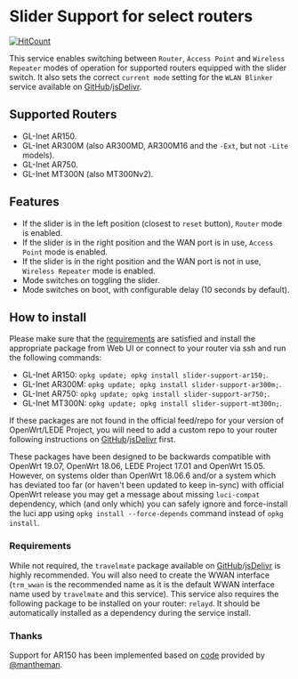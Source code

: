 # Slider Support for select routers

[![HitCount](http://hits.dwyl.com/stangri/openwrt/slider-support.svg)](http://hits.dwyl.com/stangri/openwrt/slider-support)

This service enables switching between ```Router```, ```Access Point``` and ```Wireless Repeater``` modes of operation for supported routers equipped with the slider switch. It also sets the correct ```current mode``` setting for the ```WLAN Blinker``` service available on [GitHub](https://github.com/stangri/openwrt_packages/blob/master/wlanblinker/files/README.md)/[jsDelivr](https://cdn.jsdelivr.net/gh/stangri/openwrt_packages@master/wlanblinker/files/README.md).

## Supported Routers

- GL-Inet AR150.
- GL-Inet AR300M (also AR300MD, AR300M16 and the ```-Ext```, but not ```-Lite``` models).
- GL-Inet AR750.
- GL-Inet MT300N (also MT300Nv2).

## Features

- If the slider is in the left position (closest to ```reset``` button), ```Router``` mode is enabled.
- If the slider is in the right position and the WAN port is in use, ```Access Point``` mode is enabled.
- If the slider is in the right position and the WAN port is not in use, ```Wireless Repeater``` mode is enabled.
- Mode switches on toggling the slider.
- Mode switches on boot, with configurable delay (10 seconds by default).

## How to install

Please make sure that the [requirements](#requirements) are satisfied and install the appropriate package from Web UI or connect to your router via ssh and run the following commands:

- GL-Inet AR150: ```opkg update; opkg install slider-support-ar150;```.
- GL-Inet AR300M: ```opkg update; opkg install slider-support-ar300m;```.
- GL-Inet AR750: ```opkg update; opkg install slider-support-ar750;```.
- GL-Inet MT300N: ```opkg update; opkg install slider-support-mt300n;```.

If these packages are not found in the official feed/repo for your version of OpenWrt/LEDE Project, you will need to add a custom repo to your router following instructions on [GitHub](https://github.com/stangri/openwrt_packages/blob/master/README.md#on-your-router)/[jsDelivr](https://cdn.jsdelivr.net/gh/stangri/openwrt_packages@master/README.md#on-your-router) first.

These packages have been designed to be backwards compatible with OpenWrt 19.07, OpenWrt 18.06, LEDE Project 17.01 and OpenWrt 15.05. However, on systems older than OpenWrt 18.06.6 and/or a system which has deviated too far (or haven't been updated to keep in-sync) with official OpenWrt release you may get a message about missing ```luci-compat``` dependency, which (and only which) you can safely ignore and force-install the luci app using ```opkg install --force-depends``` command instead of ```opkg install```.

### Requirements

While not required, the ```travelmate``` package available on [GitHub](https://github.com/openwrt/packages/blob/master/net/travelmate/files/README.md)/[jsDelivr](https://cdn.jsdelivr.net/gh/openwrt/packages@master/net/travelmate/files/README.md) is highly recommended. You will also need to create the WWAN interface (```trm_wwan``` is the recommended name as it is the default WWAN interface name used by ```travelmate``` and this service). This service also requires the following package to be installed on your router: ```relayd```. It should be automatically installed as a dependency during the service install.

### Thanks

Support for AR150 has been implemented based on [code](https://github.com/stangri/openwrt_packages/issues/114) provided by [@mantheman](https://github.com/mantheman).
